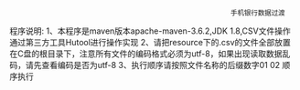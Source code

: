                                                           手机银行数据过渡
程序说明:
  1、本程序是maven版本apache-maven-3.6.2,JDK 1.8,CSV文件操作通过第三方工具Hutool进行操作实现
  2、请把resource下的.csv的文件全部放置 在C盘的根目录下，注意所有文件的编码格式必须为utf-8，如果出现读取数据乱码，请先查看编码是否为utf-8
  3、执行顺序请按照文件名称的后缀数字01 02 顺序执行
